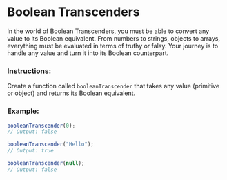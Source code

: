 # Boolean Transcenders

In the world of Boolean Transcenders, you must be able to convert any value to its Boolean equivalent. From numbers to strings, objects to arrays, everything must be evaluated in terms of truthy or falsy. Your journey is to handle any value and turn it into its Boolean counterpart.

### Instructions:

Create a function called `booleanTranscender` that takes any value (primitive or object) and returns its Boolean equivalent.

### Example:

```js
booleanTranscender(0);
// Output: false

booleanTranscender("Hello");
// Output: true

booleanTranscender(null);
// Output: false
```
